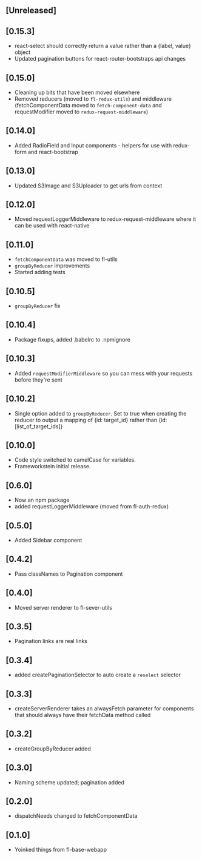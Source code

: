
## [Unreleased]
  

## [0.15.3]
  - react-select should correctly return a value rather than a {label, value} object
  - Updated pagination buttons for react-router-bootstraps api changes

## [0.15.0]
  - Cleaning up bits that have been moved elsewhere
  - Removed reducers (moved to `fl-redux-utils`) and middleware (fetchComponentData moved to `fetch-component-data` and requestModifier moved to `redux-request-middleware`)
  
## [0.14.0]
  - Added RadioField and Input components - helpers for use with redux-form and react-bootstrap
  
## [0.13.0]
  - Updated S3Image and S3Uploader to get urls from context
  
## [0.12.0]
  - Moved requestLoggerMiddleware to redux-request-middleware where it can be used with react-native

## [0.11.0]
  - `fetchComponentData` was moved to fl-utils
  - `groupByReducer` improvements
  - Started adding tests

## [0.10.5]
  - `groupByReducer` fix

## [0.10.4]
  - Package fixups, added .babelrc to .npmignore

## [0.10.3]
  - Added `requestModifierMiddleware` so you can mess with your requests before they're sent

## [0.10.2]
  - Single option added to `groupByReducer`. Set to true when creating the reducer to output a mapping of {id: target_id} rather than {id: [list_of_target_ids]}

## [0.10.0]
  - Code style switched to camelCase for variables. 
  - Frameworkstein initial release.

## [0.6.0]
  - Now an npm package
  - added requestLoggerMiddleware (moved from fl-auth-redux)

## [0.5.0]
  - Added Sidebar component

## [0.4.2]
  - Pass classNames to Pagination component

## [0.4.0]
  - Moved server renderer to fl-sever-utils

## [0.3.5]
  - Pagination links are real links

## [0.3.4]
  - added createPaginationSelector to auto create a `reselect` selector

## [0.3.3]
  - createServerRenderer takes an alwaysFetch parameter for components that should always have their 
  fetchData method called

## [0.3.2]
  - createGroupByReducer added

## [0.3.0]
  - Naming scheme updated; pagination added

## [0.2.0]
  - dispatchNeeds changed to fetchComponentData

## [0.1.0]
  - Yoinked things from fl-base-webapp

